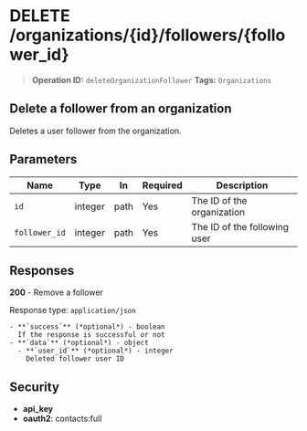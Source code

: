 # DELETE /organizations/{id}/followers/{follower_id}

> **Operation ID:** `deleteOrganizationFollower`
> **Tags:** `Organizations`

## Delete a follower from an organization

Deletes a user follower from the organization.

## Parameters

| Name | Type | In | Required | Description |
|------|------|-------|----------|-------------|
| `id` | integer | path | Yes | The ID of the organization |
| `follower_id` | integer | path | Yes | The ID of the following user |

## Responses

**200** - Remove a follower

Response type: `application/json`

```
- **`success`** (*optional*) - boolean
  If the response is successful or not
- **`data`** (*optional*) - object
  - **`user_id`** (*optional*) - integer
    Deleted follower user ID
```


## Security

- **api_key**
- **oauth2**: contacts:full